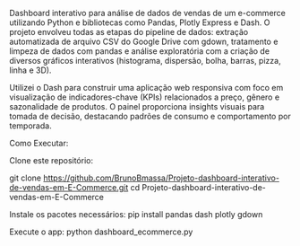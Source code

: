 Dashboard interativo para análise de dados de vendas de um e-commerce utilizando Python e bibliotecas como Pandas, Plotly Express e Dash.
O projeto envolveu todas as etapas do pipeline de dados: extração automatizada de arquivo CSV do Google Drive com gdown, tratamento e limpeza de dados com pandas
e análise exploratória com a criação de diversos gráficos interativos (histograma, dispersão, bolha, barras, pizza, linha e 3D).

Utilizei o Dash para construir uma aplicação web responsiva com foco em visualização de indicadores-chave (KPIs) relacionados a preço, gênero e sazonalidade de produtos. 
O painel proporciona insights visuais para tomada de decisão, destacando padrões de consumo e comportamento por temporada.

Como Executar:

Clone este repositório:

git clone https://github.com/BrunoBmassa/Projeto-dashboard-interativo-de-vendas-em-E-Commerce.git
cd Projeto-dashboard-interativo-de-vendas-em-E-Commerce

Instale os pacotes necessários:
pip install pandas dash plotly gdown

Execute o app:
python dashboard_ecommerce.py

